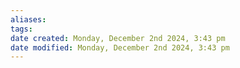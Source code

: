 ```yaml
---
aliases:
tags:
date created: Monday, December 2nd 2024, 3:43 pm
date modified: Monday, December 2nd 2024, 3:43 pm
---
```

